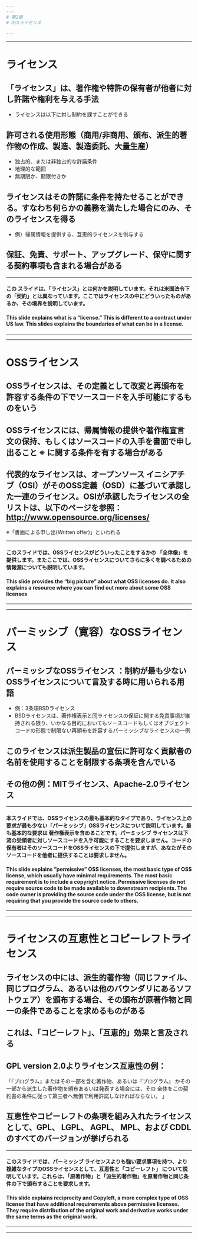 ```yaml
---
---
# 第2章
# OSSライセンス

---
```

---
# ライセンス

## 「ライセンス」は、著作権や特許の保有者が他者に対し許諾や権利を与える手法
  * ライセンスは以下に対し制約を課すことができる

## 許可される使用形態（商用/非商用、頒布、派生的著作物の作成、製造、製造委託、大量生産）
  * 独占的、または非独占的な許諾条件
  * 地理的な範囲
  * 無期限か、期限付きか

## ライセンスはその許諾に条件を持たせることができる。すなわち何らかの義務を満たした場合にのみ、そのライセンスを得る
  * 例）帰属情報を提供する、互恵的ライセンスを供与する

## 保証、免責、サポート、アップグレード、保守に関する契約事項も含まれる場合がある

---
#### この スライドは、「ライセンス」とは何かを説明しています。それは米国法令下の「契約」とは異なっています。ここではライセンスの中にどういったものがあるか、その境界を説明しています。

#### This slide explains what is a “license.” This is different to a contract under US law. This slides explains the boundaries of what can be in a license.

---
---
# OSSライセンス 

## OSSライセンスは、その定義として改変と再頒布を許容する条件の下でソースコードを入手可能にするものをいう

## OSSライセンスには、帰属情報の提供や著作権宣言文の保持、もしくはソースコードの入手を書面で申し出ること ※ に関する条件を有する場合がある

## 代表的なライセンスは、オープンソース イニシアチブ（OSI）がそのOSS定義（OSD）に基づいて承認した一連のライセンス。OSIが承認したライセンスの全リストは、以下のページを参照：http://www.opensource.org/licenses/

※「書面による申し出(Written offer)」といわれる

---
#### このスライドでは、OSSライセンスがどういったことをするかの 「全体像」を提供します。またここでは、OSSライセンスについてさらに多くを調べるための情報源についても説明しています。

#### This slide provides the “big picture” about what OSS licenses do. It also explains a resource where you can find out more about some OSS licenses

---
---
# パーミッシブ（寛容）なOSSライセンス

## パーミッシブなOSSライセンス ：制約が最も少ないOSSライセンスについて言及する時に用いられる用語
  * 例：3条項BSDライセンス
  * BSDライセンスは、著作権表示と同ライセンスの保証に関する免責事項が維持される限り、いかなる目的においてもソースコードもしくはオブジェクト コードの形態で制限ない再頒布を許容するパーミッシブなライセンスの一例 

## このライセンスは派生製品の宣伝に許可なく貢献者の名前を使用することを制限する条項を含んでいる

## その他の例：MITライセンス、Apache-2.0ライセンス

---
#### 本スライドでは、OSSライセンスの最も基本的なタイプであり、ライセンス上の要求が最も少ない「パーミッシブ」OSSライセンスについて説明しています。最も基本的な要求は 著作権表示を含めることです。パーミッシブ ライセンスは下流の受領者に対しソースコードを入手可能にすることを要求しません。コードの保有者はそのソースコードをOSSライセンスの下で提供しますが、あなたがそのソースコードを他者に提供することは要求しません。

#### This slide explains ”permissive” OSS licenses, the most basic type of OSS license, which usually have minimal requirements. The most basic requirement is to include a copyright notice. Permissive licenses do not require source code to be made available to downstream recipients. The code owner is providing the source code under the OSS license, but is not requiring that you provide the source code to others.  


---
---
# ライセンスの互恵性とコピーレフトライセンス

## ライセンスの中には、派生的著作物（同じファイル、同じプログラム、あるいは他のバウンダリにあるソフトウェア）を頒布する場合、その頒布が原著作物と同一の条件であることを求めるものがある

## これは、「コピーレフト」、「互恵的」効果と言及される

## GPL version 2.0よりライセンス互恵性の例：
「『プログラム』またはその一部を含む著作物、あるいは『プログラム』 かその一部から派生した著作物を頒布あるいは発表する場合には、その 全体をこの契約書の条件に従って第三者へ無償で利用許諾しなければならない。 」

## 互恵性やコピーレフトの条項を組み入れたライセンスとして、GPL、 LGPL、 AGPL、 MPL、および CDDLのすべてのバージョンが挙げられる 

---
#### このスライドでは、パーミッシブ ライセンスよりも強い要求事項を持つ、より複雑なタイプのOSSライセンスとして、互恵性と「コピーレフト」 について説明しています。これらは、「原著作物」と「派生的著作物」を原著作物と同じ条件の下で頒布することを要求します。

#### This slide explains reciprocity and Copyleft, a more complex type of OSS license that have additional requirements above permissive licenses. They require distribution of the original work and derivative works under the same terms as the original work.



---
---


